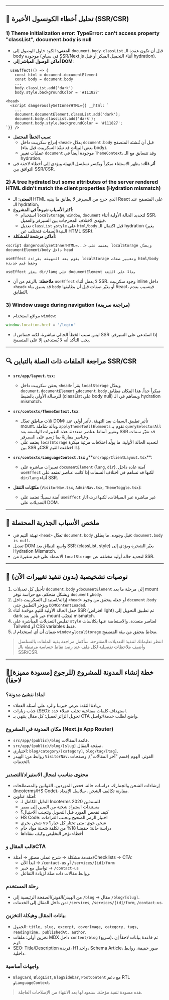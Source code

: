 
---

## 🧪 تحليل أخطاء الكونسول الأخيرة (SSR/CSR)

### 1) Theme initialization error: TypeError: can't access property "classList", document.body is null
- **المعنى**: الكود حاول الوصول إلى `document.body.classList` قبل أن تكون عقدة الـ body موجودة (في سياق SSR/Next.js أثناء التحميل المبكر أو قبل hydration).
- **أماكن الوصول المباشر إلى DOM**:
```72:90:src/contexts/ThemeContext.tsx
  useEffect(() => {
    const html = document.documentElement
    const body = document.body
    ...
    body.classList.add('dark')
    body.style.backgroundColor = '#111827'
``` 
```14:49:src/app/layout.tsx
<head>
  <script dangerouslySetInnerHTML={{ __html: `
    ...
    document.documentElement.classList.add('dark');
    document.body.classList.add('dark');
    document.body.style.backgroundColor = '#111827';
`}} />
```
- **سبب الخطأ المحتمل**:
  - إدراج سكريبت داخل `<head>` يعدّل `document.body` قبل أن تُنشئه المتصفح (بعض البيئات قد تنفّذ السكريبت قبل بناء body).
  - عمليات تغيير `document` موجودة أيضاً في `ThemeContext`، وقد تتسابق مع الـ hydration.
- **أثر ذلك**: يظهر الاستثناء مبكراً ويكسر تسلسل التهيئة ويؤدي إلى أخطاء لاحقة في التوافق بين SSR/CSR.

### 2) A tree hydrated but some attributes of the server rendered HTML didn't match the client properties (Hydration mismatch)
- **المعنى**: الـ HTML الذي خرج من السيرفر لا يطابق ما يبنيه React على المتصفح عند الـ hydration.
- **أكثر الأسباب شيوعاً في المشروع**:
  - استخدام `localStorage`, `window`, `document` لتحديد الحالة الأولية أثناء SSR، فيؤدي لاختلاف المخرجات بين السيرفر والعميل.
  - تعديل `classList` و`style` على `html/body` قبل اكتمال الـ hydration (يغير البنية/الصفات فتختلف عن HTML SSR).
- **أماكن مرشحة للمشكلة**:
```1:78:src/app/layout.tsx
<script dangerouslySetInnerHTML=...> يعتمد على localStorage ويعدّل documentElement/body داخل head
```
```21:70:src/contexts/ThemeContext.tsx
useEffect يقوم بعد التهيئة بقراءة localStorage وتغيير صفات html/body وحفظ قيم جديدة
```
```15:19:src/app/ClientLayout.tsx
useEffect يغيّر dir/lang على documentElement بناءً على اللغة
```
- **ملاحظة**: بالرغم من أن `useEffect` لا يعمل أثناء SSR، وجود سكريبت inline داخل `<head>` قد يسبق بناء `body` أو يغيّر صفات قبل أن يطابقها React، فيتسبب بعدم التطابق.

### 3) Window usage during navigation (مراجعة سريعة)
- مواقع استخدام `window`:
```33:36:src/lib/axios.ts
window.location.href = '/login'
```
- ليس سبب الخطأ الحالي مباشرة، لكنه حساس لـ SSR إذا استُدعي على السيرفر. يجب التأكد أنه لا يُستدعى إلا على المتصفح.

---

## 🔍 مراجعة الملفات ذات الصلة بالتباين SSR/CSR

- **`src/app/layout.tsx`**:
  - يحقن سكريبت داخل `<head>` يقرأ `localStorage` ويعدّل `document.documentElement` و`document.body` مبكراً جداً. هذا المكان مطابق للرسالة الأولى بالضبط (classList على body null) ويساهم في الـ hydration mismatch.

- **`src/contexts/ThemeContext.tsx`**:
  - ثلاث مناطق تعدّل DOM: تأثير تطبيق السمات بعد التهيئة، تأثير أولي عند mount، ودالة شاملة `applyThemeToAllElements` تقوم بـ `querySelectorAll` وتغيير أنماط عناصر متعددة. هذه التغييرات الواسعة بعد SSR قد تغيّر سمات وعناصر مقارنةً بما رُسم على السيرفر.
  - يعتمد على `localStorage` لتحديد الحالة الأولية، ما يولّد اختلافات مرئية مبكرة بين SSR وCSR إذا اختلفت القيم.

- **`src/contexts/LanguageContext.tsx`** و**`src/app/ClientLayout.tsx`**:
  - تغييرات مباشرة على `documentElement` (`lang`, `dir`). آمنة عادة داخل `useEffect` لكنها قد تساهم في اختلاف السمات إذا كانت عناصر تعتمد على `dir/lang` أثناء SSR.

- **مكوّنات التنقل** (`VisitorNav.tsx`, `AdminNav.tsx`, `ThemeToggle.tsx`):
  - آمنة نسبياً؛ تعتمد على `useEffect` غير مباشرة عبر السياقات، لكنها ترث آثار التعديلات على DOM.

---

## 🧭 ملخص الأسباب الجذرية المحتملة
- تهيئة الثيم في `<head>` تعدّل `document.body` قبل وجوده، ما يطلق: `document.body is null`.
- تعديل DOM واسع النطاق بعد SSR (classList, style) يغيّر الشجرة ويؤدي إلى Hydration Mismatch.
- الاعتماد على قيم متغيرة من `localStorage` لتحديد حالة أولية مختلفة عن SSR.

---

## 📝 توصيات تشخيصية (بدون تنفيذ تغييرات الآن)
1. تأجيل كل تعديلات `document.body` و`documentElement` إلى مرحلة ما بعد mount وبشكل متحكم، مع حراسة توفر `document` و`body`.
2. إزالة/استبدال السكريبت داخل `<head>` أو جعله يتحقق من وجود `document.body` ويؤخر التطبيق حتى `DOMContentLoaded`.
3. جعل الحالة الأولية للثيم موحّدة أثناء SSR (افتراض light) ثم تطبيق التحويل إلى dark عبر تأثير بعد mount لتجنّب mismatch.
4. تقليص التعديلات المباشرة على `style` لعناصر متعددة، والاستعاضة عنها بكلاسات Tailwind أو CSS variables فقط.
5. ضمان أن أي استخدام لـ `window` و`localStorage` محاط بتحقق من بيئة المتصفح.

> انتظر تعليماتك لتنفيذ التعديلات المقترحة. سأكمل مراجعة بقية الملفات بالتسلسل وأضيف ملاحظات تفصيلية لكل ملف عند رصد نقاط حساسة مرتبطة بالـ SSR/CSR.

---

## 📝[مسودة مميزة] خطة إنشاء المدونة للمشروع (للرجوع لاحقاً)

### لماذا ننشئ مدونة؟
- زيادة الثقة: عرض خبرتنا والرد على أسئلة العملاء.
- جذب زيارات (SEO): استهداف كلمات مفتاحية تجلب عملاء جدد.
- تحويل الزائر لعميل: كل مقال ينتهي بـ CTA واضح لطلب خدمة/تواصل.

### مكان المدونة في المشروع (Next.js App Router)
- `src/app/(public)/blog` قائمة المقالات.
- `src/app/(public)/blog/[slug]` صفحة المقال.
- اختياري: `blog/category/[category]`, `blog/tag/[tag]`.
- روابط من: الهيدر `VisitorNav`، الفوتر، الهوم (قسم "آخر المقالات"), وصفحات الخدمات.

### محتوى مناسب لمجال الاستيراد/التصدير
- إرشادات الشحن والجمارك، دراسات حالة، فحص الموردين، القوانين والمصطلحات (Incoterms/HS Code)، مقارنة تكاليف الشحن، سلاسل الإمداد.
- أمثلة عناوين:
  - الدليل الكامل لـ Incoterms 2020 للمبتدئين
  - مستندات استيراد شحنة من الصين إلى مصر
  - كيف تفحص المورد قبل التحويل وتتجنب الاحتيال؟
  - HS Code: اختيار الرمز الصحيح وتجنب الغرامات
  - شحن بحري vs شحن جوي: متى تختار كل خيار؟
  - دراسة حالة: خفضنا 18% من تكلفة شحنة مواد خام
  - أخطاء تؤخر التخليص وكيف تتفاداها

### قالب المقال وCTA
- مقدمة مشكلة → شرح عملي مصوّر → أمثلة/Checklists → CTA:
  - ابدأ الآن → `/contact-us` أو `/services/[id]/form`
  - تواصل مع خبير → `/contact-us`
  - روابط مقالات ذات صلة لزيادة التفاعل.

### رحلة المستخدم
- من الهيدر/الفوتر/الصفحة الرئيسية إلى `/blog` → مقال `/blog/[slug]`.
- من داخل المقال إلى الخدمات: `/services`, `/services/[id]/form`, `/contact-us`.

### بيانات المقال وهيكلة التخزين
- الحقول: `title, slug, excerpt, coverImage, category, tags, readingTime, publishedAt, author`.
- تخزين أولي: ملفات MDX داخل `content/blog` (سريع)، ثم قاعدة بيانات لاحقاً إن لزم.
- SEO: Title/Description فريدة، H1 واحد، Schema Article، صور خفيفة، روابط داخلية.

### واجهات أساسية
- `BlogCard`, `BlogList`, `BlogSidebar`, `PostContent` مع دعم RTL و`LanguageContext`.

> هذه مسودة تنفيذ مؤجلة. سنعود لها بعد الانتهاء من الإصلاحات العاجلة.
